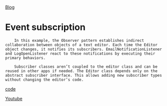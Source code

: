 [Blog](https://refactoring.guru/design-patterns/observer)

# Event subscription


        In this example, the Observer pattern establishes indirect collaboration between objects of a text editor. Each time the Editor object changes, it notifies its subscribers. EmailNotificationListener and LogOpenListener react to these notifications by executing their primary behaviors.

        Subscriber classes aren’t coupled to the editor class and can be reused in other apps if needed. The Editor class depends only on the abstract subscriber interface. This allows adding new subscriber types without changing the editor’s code.

[code](https://refactoring.guru/design-patterns/observer/java/example)


[Youtube](https://www.youtube.com/watch?v=_BpmfnqjgzQ&ab_channel=ChristopherOkhravi)